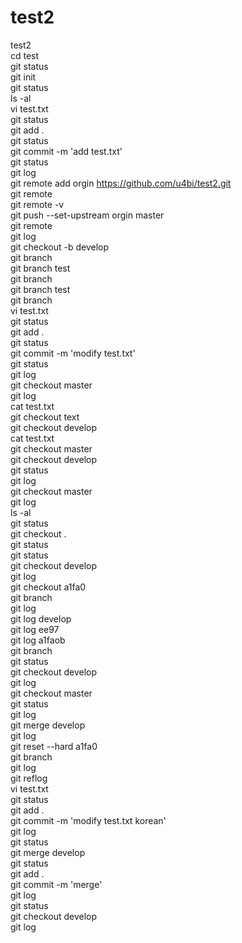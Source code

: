 # test2
test2
<br>
cd test
<br>
git status
<br>
git init
<br>
git status
<br>
ls -al
<br>
vi test.txt
<br>
git status
<br>
git add .
<br>
git status
<br>
git commit -m 'add test.txt'
<br>
git status
<br>
git log
<br>
git remote add orgin https://github.com/u4bi/test2.git
<br>
git remote
<br>
git remote -v
<br>
git push --set-upstream orgin master
<br>
git remote
<br>
git log
<br>
git checkout -b develop
<br>
git branch
<br>
git branch test
<br>
git branch
<br>
git branch test
<br>
git branch
<br>
vi test.txt
<br>
git status
<br>
git add .
<br>
git status
<br>
git commit -m 'modify test.txt'
<br>
git status
<br>
git log
<br>
git checkout master
<br>
git log
<br>
cat test.txt
<br>
git checkout text
<br>
git checkout develop
<br>
cat test.txt
<br>
git checkout master
<br>
git checkout develop
<br>
git status
<br>
git log
<br>
git checkout master
<br>
git log
<br>
ls -al
<br>
git status
<br>
git checkout .
<br>
git status
<br>
git status
<br>
git checkout develop
<br>
git log
<br>
git checkout a1fa0
<br>
git branch
<br>
git log
<br>
git log develop
<br>
git log ee97
<br>
git log a1faob
<br>
git branch
<br>
git status
<br>
git checkout develop
<br>
git log
<br>
git checkout master
<br>
git status
<br>
git log
<br>
git merge develop
<br>
git log
<br>
git reset --hard a1fa0
<br>
git branch
<br>
git log
<br>
git reflog
<br>
vi test.txt
<br>
git status
<br>
git add .
<br>
git commit -m 'modify test.txt korean'
<br>
git log
<br>
git status
<br>
git merge develop
<br>
git status
<br>
git add .
<br>
git commit -m 'merge'
<br>
git log
<br>
git status
<br>
git checkout develop
<br>
git log
<br>
